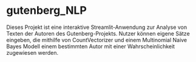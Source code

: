 # gutenberg_NLP
Dieses Projekt ist eine interaktive Streamlit-Anwendung zur Analyse von Texten der Autoren des Gutenberg-Projekts. Nutzer können eigene Sätze eingeben, die mithilfe von CountVectorizer und einem Multinomial Naive Bayes Modell einem bestimmten Autor mit einer Wahrscheinlichkeit zugewiesen werden.
